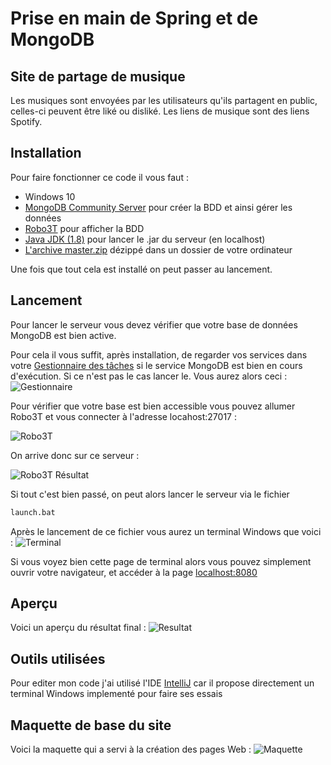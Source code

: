 # Prise en main de Spring et de MongoDB

## Site de partage de musique

Les musiques sont envoyées par les utilisateurs qu'ils partagent en public, celles-ci peuvent être liké ou disliké.
Les liens de musique sont des liens Spotify.

## Installation
Pour faire fonctionner ce code il vous faut :

* Windows 10
* [MongoDB Community Server](https://www.mongodb.com/download-center/community) pour créer la BDD et ainsi gérer les données
* [Robo3T](https://robomongo.org/download) pour afficher la BDD
* [Java JDK (1.8)](https://www.oracle.com/java/technologies/javase-jdk8-downloads.html) pour lancer le .jar du serveur (en localhost)
* [L'archive master.zip](https://github.com/RedFive59/Site-Web/archive/master.zip) dézippé dans un dossier de votre ordinateur

Une fois que tout cela est installé on peut passer au lancement.

## Lancement
Pour lancer le serveur vous devez vérifier que votre base de données MongoDB est bien active.

Pour cela il vous suffit, après installation, de regarder vos services dans votre [Gestionnaire des tâches](https://lecrabeinfo.net/ouvrir-gestionnaire-des-taches-de-windows.html) si le service MongoDB est bien en cours d'exécution. Si ce n'est pas le cas lancer le.
Vous aurez alors ceci :
![Gestionnaire](https://i.imgur.com/bPJw56D.png "Gestionnaire des tâches")

Pour vérifier que votre base est bien accessible vous pouvez allumer Robo3T et vous connecter à l'adresse locahost:27017 :

![Robo3T](https://i.imgur.com/KkZU3Qg.png "Robo3T")

On arrive donc sur ce serveur :

![Robo3T Résultat](https://i.imgur.com/Yrxn4SR.png "Robo3T Résultat")

Si tout c'est bien passé, on peut alors lancer le serveur via le fichier 
```bash
launch.bat
```
Après le lancement de ce fichier vous aurez un terminal Windows que voici :
![Terminal](https://i.imgur.com/lofP7HG.png "Windows Terminal")

Si vous voyez bien cette page de terminal alors vous pouvez simplement ouvrir votre navigateur, et accéder à la page [localhost:8080](localhost:8080)

## Aperçu
Voici un aperçu du résultat final :
![Resultat](https://i.imgur.com/XApzMnh.png "Affichage du site")

## Outils utilisées
Pour editer mon code j'ai utilisé l'IDE [IntelliJ](https://www.jetbrains.com/fr-fr/idea/download/#section=windows) car il propose directement un terminal Windows implementé pour faire ses essais 

## Maquette de base du site
Voici la maquette qui a servi à la création des pages Web :
![Maquette](https://i.imgur.com/agWNRVd.png "Maquette du site")
